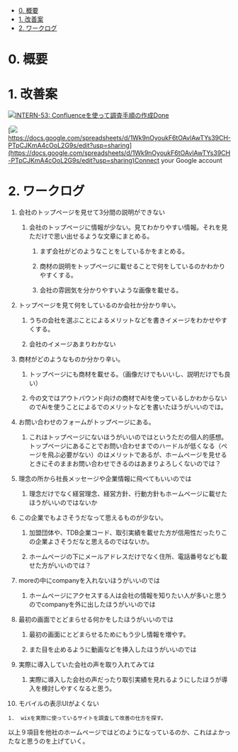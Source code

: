- [0. 概要](#0-概要)
- [1. 改善案](#1-改善案)
- [2. ワークログ](#2-ワークログ)

# 0\. 概要

# 1\. 改善案

[![](https://pantarhei-hub.atlassian.net/rest/api/2/universal_avatar/view/type/issuetype/avatar/10318)INTERN-53: Confluenceを使って調査手順の作成Done](https://remotesalesproject.atlassian.net/browse/INTERN-53)

[![](https://developers.google.com/drive/images/drive_icon.png)https://docs.google.com/spreadsheets/d/1Wk9nOyoukF6tOAvlAwTYs39CH-PTpCJKmA4cOoL2G9s/edit?usp=sharing](https://docs.google.com/spreadsheets/d/1Wk9nOyoukF6tOAvlAwTYs39CH-PTpCJKmA4cOoL2G9s/edit?usp=sharing)Connect your Google account

# 2\. ワークログ

1.  会社のトップページを見せて3分間の説明ができない
    
    1.  会社のトップページに情報が少ない。見てわかりやすい情報。それを見ただけで思い出せるような文章にまとめる。
        
        1.  まず会社がどのようなことをしているかをまとめる。
            
        2.  商材の説明をトップページに載せることで何をしているのかわかりやすくする。
            
        3.  会社の雰囲気を分かりやすいような画像を載せる。
            

2.  トップページを見て何をしているのか会社か分かり辛い。
    
    1.  うちの会社を選ぶことによるメリットなどを書きイメージをわかせやすくする。
        
    2.  会社のイメージあまりわかない
        

3.  商材がどのようなものか分かり辛い。
    
    1.  トップページにも商材を載せる。（画像だけでもいいし、説明だけでも良い）
        
    2.  今の文ではアウトバウンド向けの商材でAIを使っているしかわからないのでAiを使うことによるでのメリットなどを書いたほうがいいのでは。
        

4.  お問い合わせのフォームがトップページにある。
    
    1.  これはトップページにないほうがいいのではというただの個人的感想。トップページにあることでお問い合わせまでのハードルが低くなる（ページを飛ぶ必要がない）のはメリットであるが、ホームページを見せるときにそのままお問い合わせできるのはあまりよろしくないのでは？
        

5.  理念の所から社長メッセージや企業情報に飛べてもいいのでは
    
    1.  理念だけでなく経営理念、経営方針、行動方針もホームページに載せたほうがいいのではないか
        

6.  この企業でもよさそうだなって思えるものが少ない。
    
    1.  加盟団体や、TDB企業コード、取引実績を載せた方が信用性だったりこの企業よさそうだなと思えるのではないか。
        
    2.  ホームページの下にメールアドレスだけでなく住所、電話番号なども載せた方がいいのでは？
        

7.  moreの中にcompanyを入れないほうがいいのでは
    
    1.  ホームページにアクセスする人は会社の情報を知りたい人が多いと思うのでcompanyを外に出したほうがいいのでは
        

8.  最初の画面でとどまらせる何かをしたほうがいいのでは
    
    1.  最初の画面にとどまらせるためにもう少し情報を増やす。
        
    2.  また目を止めるように動画などを挿入したほうがいいのでは
        

9.  実際に導入していた会社の声を取り入れてみては
    
    1.  実際に導入した会社の声だったり取引実績を見れるようにしたほうが導入を検討しやすくなると思う。
        

10.  モバイルの表示UIがよくない
    
    1.  wixを実際に使っているサイトを調査して改善の仕方を探す。
        

以上９項目を他社のホームページではどのようになっているのか、これはよかったなと思うのを上げていく。
